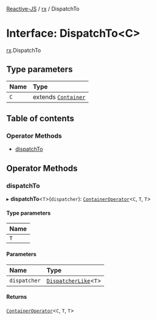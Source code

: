 [Reactive-JS](../README.md) / [rx](../modules/rx.md) / DispatchTo

# Interface: DispatchTo<C\>

[rx](../modules/rx.md).DispatchTo

## Type parameters

| Name | Type |
| :------ | :------ |
| `C` | extends [`Container`](containers.Container.md) |

## Table of contents

### Operator Methods

- [dispatchTo](rx.DispatchTo.md#dispatchto)

## Operator Methods

### dispatchTo

▸ **dispatchTo**<`T`\>(`dispatcher`): [`ContainerOperator`](../modules/containers.md#containeroperator)<`C`, `T`, `T`\>

#### Type parameters

| Name |
| :------ |
| `T` |

#### Parameters

| Name | Type |
| :------ | :------ |
| `dispatcher` | [`DispatcherLike`](util.DispatcherLike.md)<`T`\> |

#### Returns

[`ContainerOperator`](../modules/containers.md#containeroperator)<`C`, `T`, `T`\>
